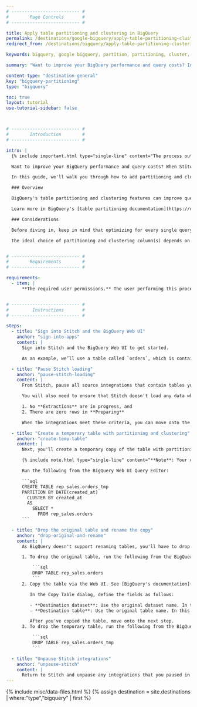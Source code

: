 ```yaml
---
# -------------------------- #
#        Page Controls       #
# -------------------------- #

title: Apply table partitioning and clustering in BigQuery
permalink: /destinations/google-bigquery/apply-table-partitioning-clustering
redirect_from: /destinations/bigquery/apply-table-partitioning-clustering

keywords: bigquery, google bigquery, partition, partitioning, cluster, clustering, indexes

summary: "Want to improve your BigQuery performance and query costs? In this article, we’ll walk you through how to use table partitioning and clustering to streamline query processing in your BigQuery destination."

content-type: "destination-general"
key: "bigquery-partitioning"
type: "bigquery"

toc: true
layout: tutorial
use-tutorial-sidebar: false



# -------------------------- #
#        Introduction        #
# -------------------------- #

intro: |
  {% include important.html type="single-line" content="The process outlined in this tutorial - which includes dropping tables - can lead to data corruption and other issues if done incorrectly. **Please proceed with caution or reach out to Stitch support if you have questions.**" %}

  Want to improve your BigQuery performance and query costs? When Stitch loads data into BigQuery, tables are created without partitioning or clustering. However, you can apply these performance enhancement tools to your table to streamline query processing, which Stitch will respect on subsequent loads.

  In this guide, we'll walk you through how to add partitioning and clustering to a BigQuery table created by Stitch.

  ### Overview

  BigQuery's table partitioning and clustering features can improve query performance and cost by structuring data to match common query patterns.

  Learn more in BigQuery's [table partitioning documentation](https://cloud.google.com/bigquery/docs/partitioned-tables){:target="new"} and [clustering documentation](https://cloud.google.com/bigquery/docs/clustered-tables){:target="new"}.

  ### Considerations

  Before diving in, keep in mind that optimizing for every single query isn’t possible. Tables can only be partitioned by one field, which must be a timestamp or date column, and clustered by a single set of columns.

  The ideal choice of partitioning and clustering column(s) depends on the nature of your data and queries.


# -------------------------- #
#        Requirements        #
# -------------------------- #

requirements:
  - item: |
      **The required user permissions.** The user performing this process must have the [permissions outlined in BigQuery's documentation](https://cloud.google.com/bigquery/docs/creating-column-partitions#required_permissions){:target="new"}.


# -------------------------- #
#         Instructions       #
# -------------------------- #

steps:
  - title: "Sign into Stitch and the BigQuery Web UI"
    anchor: "sign-into-apps"
    content: |
      Sign into Stitch and the BigQuery Web UI to get started.

      As an example, we’ll use a table called `orders`, which is contained in the `rep_sales` dataset.

  - title: "Pause Stitch loading"
    anchor: "pause-stitch-loading"
    content: |
      From Stitch, pause all source integrations that contain tables you plan to modify.

      You will also need to ensure that Stitch doesn't load any data while you are modifying the tables. To do this, monitor the [{{ app.page-names.int-details }}]({{ link.replication.rep-progress | prepend: site.baseurl }}) page for each paused integration until:

      1. No **Extractions** are in progress, and
      2. There are zero rows in **Preparing**

      When the integrations meet these criteria, you can move onto the next step.

  - title: "Create a temporary table with partitioning and clustering"
    anchor: "create-temp-table"
    content: |
      Next, you'll create a temporary copy of the table with partitioning and clustering added on the `created_at` column.

      {% include note.html type="single-line" content="**Note**: Your choice of partitioning and clustering column should be based on your data and the queries you want to optimize. You can even use different columns for partitioning and clustering. This is just an example." %}

      Run the following from the BigQuery Web UI Query Editor:

      ```sql
      CREATE TABLE rep_sales.orders_tmp
      PARTITION BY DATE(created_at)
        CLUSTER BY created_at 
        AS 
          SELECT *
            FROM rep_sales.orders
      ```

  - title: "Drop the original table and rename the copy"
    anchor: "drop-original-and-rename"
    content: |
      As BigQuery doesn't support renaming tables, you'll have to drop the original table and then copy the temporary table into its place.

      1. To drop the original table, run the following from the BigQuery Web UI:

          ```sql
          DROP TABLE rep_sales.orders
          ```
      2. Copy the table via the Web UI. See [BigQuery's documentation](https://cloud.google.com/bigquery/docs/managing-tables#copying_a_single_source_table){:target="new"} for additional instructions.

         In the Copy Table dialog, define the fields as follows:

         - **Destination dataset**: Use the original dataset name. In this example, that's `rep_sales`.
         - **Destination table**: Use the original table name. In this example, that's `orders`.

         After you've copied the table, move onto the next step.
      3. To drop the temporary table, run the following from the BigQuery Web UI:

          ```sql
          DROP TABLE rep_sales.orders_tmp
          ```

  - title: "Unpause Stitch integrations"
    anchor: "unpause-stitch"
    content: |
      Return to Stitch and unpause any integrations that you paused in [Step 2](#pause-stitch-loading).
---
```

{% include misc/data-files.html %}
{% assign destination = site.destinations | where:"type","bigquery" | first %}